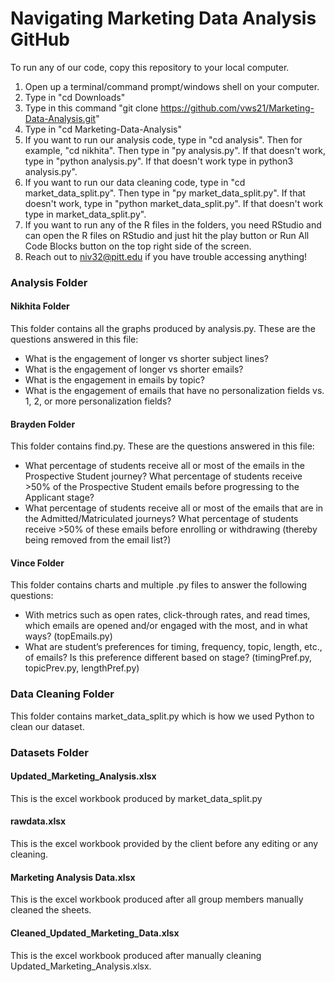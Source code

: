 # Navigating Marketing Data Analysis GitHub

To run any of our code, copy this repository to your local computer. 
1. Open up a terminal/command prompt/windows shell on your computer.
2. Type in "cd Downloads"
3. Type in this command "git clone https://github.com/vws21/Marketing-Data-Analysis.git"
4. Type in "cd Marketing-Data-Analysis"
5. If you want to run our analysis code, type in "cd analysis". Then for example, "cd nikhita". Then type in "py analysis.py". If that doesn't work, type in "python analysis.py". If that doesn't work type in python3 analysis.py".
6. If you want to run our data cleaning code, type in "cd market_data_split.py". Then type in "py market_data_split.py". If that doesn't work, type in "python market_data_split.py". If that doesn't work type in market_data_split.py".
7. If you want to run any of the R files in the folders, you need RStudio and can open the R files on RStudio and just hit the play button or Run All Code Blocks button on the top right side of the screen.
8. Reach out to niv32@pitt.edu if you have trouble accessing anything!


### Analysis Folder
#### Nikhita Folder
  This folder contains all the graphs produced by analysis.py.
    These are the questions answered in this file:
  - What is the engagement of longer vs shorter subject lines?
  - What is the engagement of longer vs shorter emails?
  - What is the engagement in emails by topic?
  - What is the engagement of emails that have no personalization fields vs. 1, 2, or more personalization fields?

#### Brayden Folder
This folder contains find.py.
 These are the questions answered in this file:
 - What percentage of students receive all or most of the emails in the Prospective Student journey? What percentage of students receive >50% of the Prospective Student emails before progressing to the Applicant stage? 
 -  What percentage of students receive all or most of the emails that are in the Admitted/Matriculated journeys? What percentage of students receive >50% of these emails before enrolling or withdrawing (thereby being removed from the email list?)

#### Vince Folder
  This folder contains charts and multiple .py files to answer the following questions:
  -  With metrics such as open rates, click-through rates, and read times, which emails are opened and/or engaged with the most, and in what ways? (topEmails.py)
  -  What are student’s preferences for timing, frequency, topic, length, etc., of emails? Is this preference different based on stage? (timingPref.py, topicPrev.py, lengthPref.py)

### Data Cleaning Folder
  This folder contains market_data_split.py which is how we used Python to clean our dataset. 

### Datasets Folder
#### Updated_Marketing_Analysis.xlsx
  This is the excel workbook produced by market_data_split.py


#### rawdata.xlsx
  This is the excel workbook provided by the client before any editing or any cleaning.


#### Marketing Analysis Data.xlsx
  This is the excel workbook produced after all group members manually cleaned the sheets.


#### Cleaned_Updated_Marketing_Data.xlsx
  This is the excel workbook produced after manually cleaning  Updated_Marketing_Analysis.xlsx.
